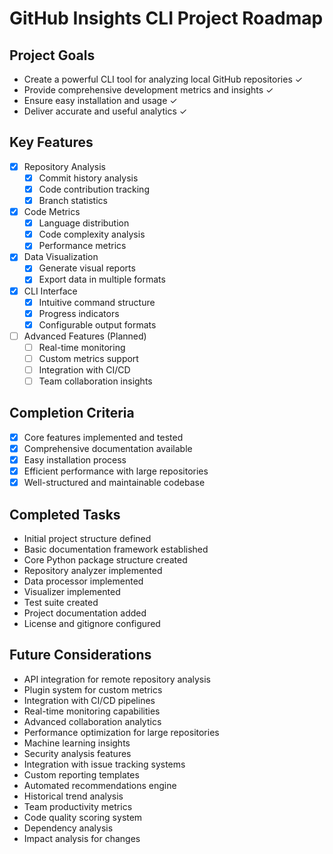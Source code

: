 # GitHub Insights CLI Project Roadmap

## Project Goals
- Create a powerful CLI tool for analyzing local GitHub repositories ✓
- Provide comprehensive development metrics and insights ✓
- Ensure easy installation and usage ✓
- Deliver accurate and useful analytics ✓

## Key Features
- [x] Repository Analysis
  - [x] Commit history analysis
  - [x] Code contribution tracking
  - [x] Branch statistics
- [x] Code Metrics
  - [x] Language distribution
  - [x] Code complexity analysis
  - [x] Performance metrics
- [x] Data Visualization
  - [x] Generate visual reports
  - [x] Export data in multiple formats
- [x] CLI Interface
  - [x] Intuitive command structure
  - [x] Progress indicators
  - [x] Configurable output formats
- [ ] Advanced Features (Planned)
  - [ ] Real-time monitoring
  - [ ] Custom metrics support
  - [ ] Integration with CI/CD
  - [ ] Team collaboration insights

## Completion Criteria
- [x] Core features implemented and tested
- [x] Comprehensive documentation available
- [x] Easy installation process
- [x] Efficient performance with large repositories
- [x] Well-structured and maintainable codebase

## Completed Tasks
- Initial project structure defined
- Basic documentation framework established
- Core Python package structure created
- Repository analyzer implemented
- Data processor implemented
- Visualizer implemented
- Test suite created
- Project documentation added
- License and gitignore configured

## Future Considerations
- API integration for remote repository analysis
- Plugin system for custom metrics
- Integration with CI/CD pipelines
- Real-time monitoring capabilities
- Advanced collaboration analytics
- Performance optimization for large repositories
- Machine learning insights
- Security analysis features
- Integration with issue tracking systems
- Custom reporting templates
- Automated recommendations engine
- Historical trend analysis
- Team productivity metrics
- Code quality scoring system
- Dependency analysis
- Impact analysis for changes
